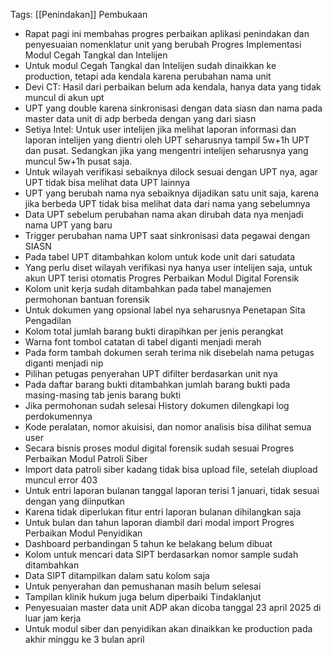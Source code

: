 Tags: [[Penindakan]]
Pembukaan
- Rapat pagi ini membahas progres perbaikan aplikasi penindakan dan penyesuaian nomenklatur unit yang berubah
Progres Implementasi Modul Cegah Tangkal dan Intelijen
- Untuk modul Cegah Tangkal dan Intelijen sudah dinaikkan ke production, tetapi ada kendala karena perubahan nama unit
- Devi CT: Hasil dari perbaikan belum ada kendala, hanya data yang tidak muncul di akun upt
- UPT yang double karena sinkronisasi dengan data siasn dan nama pada master data unit di adp berbeda dengan yang dari siasn
- Setiya Intel: Untuk user intelijen jika melihat laporan informasi dan laporan intelijen yang dientri oleh UPT seharusnya tampil 5w+1h UPT dan pusat. Sedangkan jika yang mengentri intelijen seharusnya yang muncul 5w+1h pusat saja.
- Untuk wilayah verifikasi sebaiknya dilock sesuai dengan UPT nya, agar UPT tidak bisa melihat data UPT lainnya
- UPT yang berubah nama nya sebaiknya dijadikan satu unit saja, karena jika berbeda UPT tidak bisa melihat data dari nama yang sebelumnya
- Data UPT sebelum perubahan nama akan dirubah data nya menjadi nama UPT yang baru
- Trigger perubahan nama UPT saat sinkronisasi data pegawai dengan SIASN
- Pada tabel UPT ditambahkan kolom untuk kode unit dari satudata
- Yang perlu diset wilayah verifikasi nya hanya user intelijen saja, untuk akun UPT terisi otomatis
Progres Perbaikan Modul Digital Forensik
- Kolom unit kerja sudah ditambahkan pada tabel manajemen permohonan bantuan forensik
- Untuk dokumen yang opsional label nya seharusnya Penetapan Sita Pengadilan
- Kolom total jumlah barang bukti dirapihkan per jenis perangkat
- Warna font tombol catatan di tabel  diganti menjadi merah
- Pada form tambah dokumen serah terima nik disebelah nama petugas diganti menjadi nip
- Pilihan petugas penyerahan UPT difilter berdasarkan unit nya
- Pada daftar barang bukti ditambahkan jumlah barang bukti pada masing-masing tab jenis barang bukti
- Jika permohonan sudah selesai History dokumen dilengkapi log perdokumennya
- Kode peralatan, nomor akuisisi, dan nomor analisis bisa dilihat semua user
- Secara bisnis proses modul digital forensik sudah sesuai
Progres Perbaikan Modul Patroli Siber
- Import data patroli siber kadang tidak bisa upload file, setelah diupload muncul error 403
- Untuk entri laporan bulanan tanggal laporan terisi 1 januari, tidak sesuai dengan yang diinputkan
- Karena tidak diperlukan fitur entri laporan bulanan dihilangkan saja
- Untuk bulan dan tahun laporan diambil dari modal import
Progres Perbaikan Modul Penyidikan
- Dashboard perbandingan 5 tahun ke belakang belum dibuat
- Kolom untuk mencari data SIPT berdasarkan nomor sample sudah ditambahkan
- Data SIPT ditampilkan dalam satu kolom saja
- Untuk penyerahan dan pemushanan masih belum selesai
- Tampilan klinik hukum juga belum diperbaiki
Tindaklanjut
- Penyesuaian master data unit ADP akan dicoba tanggal 23 april 2025 di luar jam kerja
- Untuk modul siber dan penyidikan akan dinaikkan ke production pada akhir minggu ke 3 bulan april